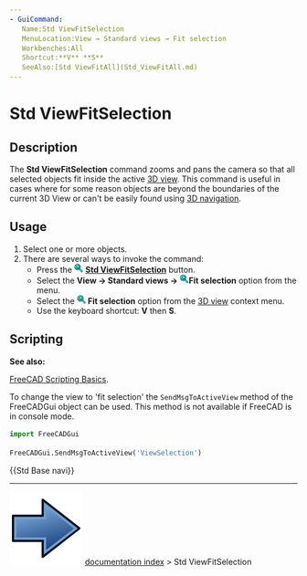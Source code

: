 ```yaml
---
- GuiCommand:
   Name:Std ViewFitSelection
   MenuLocation:View → Standard views → Fit selection
   Workbenches:All
   Shortcut:**V** **S**
   SeeAlso:[Std ViewFitAll](Std_ViewFitAll.md)
---
```


# Std ViewFitSelection

## Description

The **Std ViewFitSelection** command zooms and pans the camera so that all selected objects fit inside the active [3D view](3D_view.md). This command is useful in cases where for some reason objects are beyond the boundaries of the current 3D View or can\'t be easily found using [3D navigation](Mouse_navigation.md).

## Usage

1.  Select one or more objects.
2.  There are several ways to invoke the command:
    -   Press the **<img src="images/Std_ViewFitSelection.svg" width=16px> [Std ViewFitSelection](Std_ViewFitSelection.md)** button.
    -   Select the **View → Standard views → <img src="images/Std_ViewFitSelection.svg" width=16px>Fit selection** option from the menu.
    -   Select the **<img src="images/Std_ViewFitSelection.svg" width=16px> Fit selection** option from the [3D view](3D_view.md) context menu.
    -   Use the keyboard shortcut: **V** then **S**.

## Scripting


**See also:**

[FreeCAD Scripting Basics](FreeCAD_Scripting_Basics.md).

To change the view to \'fit selection\' the `SendMsgToActiveView` method of the FreeCADGui object can be used. This method is not available if FreeCAD is in console mode.

 
```python
import FreeCADGui

FreeCADGui.SendMsgToActiveView('ViewSelection')
```




 {{Std Base navi}}



---
![](images/Button_right.svg) [documentation index](../README.md) > Std ViewFitSelection
